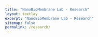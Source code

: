 ```yaml
---
title: "NanoBioMembrane Lab - Research"
layout: textlay
excerpt: "NanoBioMembrane Lab - Research"
sitemap: false
permalink: /research/
---
```

